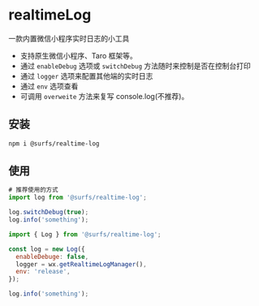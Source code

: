 # realtimeLog

一款内置微信小程序实时日志的小工具

- 支持原生微信小程序、Taro 框架等。
- 通过 `enableDebug` 选项或 `switchDebug` 方法随时来控制是否在控制台打印
- 通过 `logger` 选项来配置其他端的实时日志
- 通过 `env` 选项查看
- 可调用 `overweite` 方法来复写 console.log(不推荐)。

## 安装

```sh
npm i @surfs/realtime-log
```

## 使用

```js
# 推荐使用的方式
import log from '@surfs/realtime-log';

log.switchDebug(true);
log.info('something');
```

```js
import { Log } from '@surfs/realtime-log';

const log = new Log({
  enableDebuge: false,
  logger = wx.getRealtimeLogManager(),
  env: 'release',
});

log.info('something');
```
